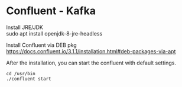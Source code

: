 # Confluent - Kafka

Install JRE/JDK  
sudo apt install openjdk-8-jre-headless

Install Confluent via DEB pkg  
https://docs.confluent.io/3.1.1/installation.html#deb-packages-via-apt

After the installation, you can start the confluent with default settings.  
```ssh
cd /usr/bin  
./confluent start
```


